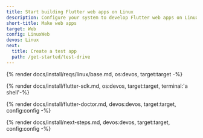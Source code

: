 ```yaml
---
title: Start building Flutter web apps on Linux
description: Configure your system to develop Flutter web apps on Linux.
short-title: Make web apps
target: Web
config: LinuxWeb
devos: Linux
next:
  title: Create a test app
  path: /get-started/test-drive
---
```


{% render docs/install/reqs/linux/base.md, os:devos, target:target -%}

{% render docs/install/flutter-sdk.md, os:devos, target:target, terminal:'a shell'-%}

{% render docs/install/flutter-doctor.md, devos:devos, target:target, config:config -%}

{% render docs/install/next-steps.md, devos:devos, target:target, config:config -%}
